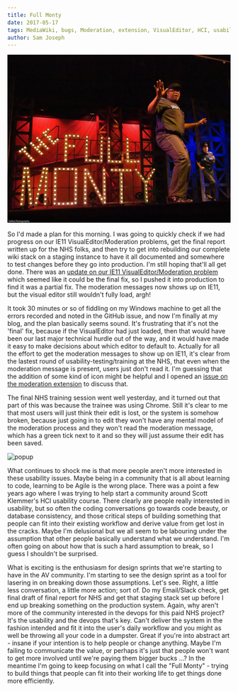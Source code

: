 ```yaml
---
title: Full Monty
date: 2017-05-17
tags: MediaWiki, bugs, Moderation, extension, VisualEditor, HCI, usability, design sprint
author: Sam Joseph
---
```


![full monty](/images/full_monty.jpg)

So I'd made a plan for this morning.  I was going to quickly check if we had progress on our IE11 VisualEditor/Moderation problems, get the final report written up for the NHS folks, and then try to get into rebuilding our complete wiki stack on a staging instance to have it all documented and somewhere to test changes before they go into production.  I'm still hoping that'll all get done.  There was an [update on our IE11 VisualEditor/Moderation problem](https://github.com/edwardspec/mediawiki-moderation/issues/9#issuecomment-301893840) which seemed like it could be the final fix, so I pushed it into production to find it was a partial fix.  The moderation messages now shows up on IE11, but the visual editor still wouldn't fully load, argh!

It took 30 minutes or so of fiddling on my Windows machine to get all the errors recorded and noted in the GitHub issue, and now I'm finally at my blog, and the plan basically seems sound.  It's frustrating that it's not the 'final' fix, because if the VisualEditor had just loaded, then that would have been our last major technical hurdle out of the way, and it would have made it easy to make decisions about which editor to default to.  Actually for all the effort to get the moderation messages to show up on IE11, it's clear from the lastest round of usability-testing/training at the NHS, that even when the moderation message is present, users just don't read it.  I'm guessing that the addition of some kind of icon might be helpful and I opened an [issue on the moderation extension](https://github.com/edwardspec/mediawiki-moderation/issues/12) to discuss that.

The final NHS training session went well yesterday, and it turned out that part of this was because the trainee was using Chrome.  Still it's clear to me that most users will just think their edit is lost, or the system is somehow broken, because just going in to edit they won't have any mental model of the moderation process and they won't read the moderation message, which has a green tick next to it and so they will just assume their edit has been saved.

![popup](https://www.dropbox.com/s/6o6w0elykokw0zh/Screenshot%202017-05-11%2017.46.02.png?dl=1)

What continues to shock me is that more people aren't more interested in these usability issues.  Maybe being in a community that is all about learning to code, learning to be Agile is the wrong place.  There was a point a few years ago where I was trying to help start a community around Scott Klemmer's HCI usability course.  There clearly are people really interested in usability, but so often the coding conversations go towards code beauty, or database consistency, and those critical steps of building something that people can fit into their existing workflow and derive value from get lost in the cracks.  Maybe I'm delusional but we all seem to be labouring under the assumption that other people basically understand what we understand.  I'm often going on about how that is such a hard assumption to break, so I guess I shouldn't be surprised.

What is exciting is the enthusiasm for design sprints that we're starting to have in the AV community.  I'm starting to see the design sprint as a tool for lasering in on breaking down those assumptions.  Let's see.  Right, a little less conversation, a little more action; sort of.  Do my Email/Slack check, get final draft of final report for NHS and get that staging stack set up before I end up breaking something on the production system.  Again, why aren't more of the community interested in the devops for this paid NHS project?  It's the usability and the devops that's key. Can't deliver the system in the fashion intended and fit it into the user's daily workflow and you might as well be throwing all your code in a dumpster.  Great if you're into abstract art - insane if your intention is to help people or change anything.  Maybe I'm failing to communicate the value, or perhaps it's just that people won't want to get more involved until we're paying them bigger bucks ...?  In the meantime I'm going to keep focusing on what I call the "Full Monty" - trying to build things that people can fit into their working life to get things done more efficiently.
